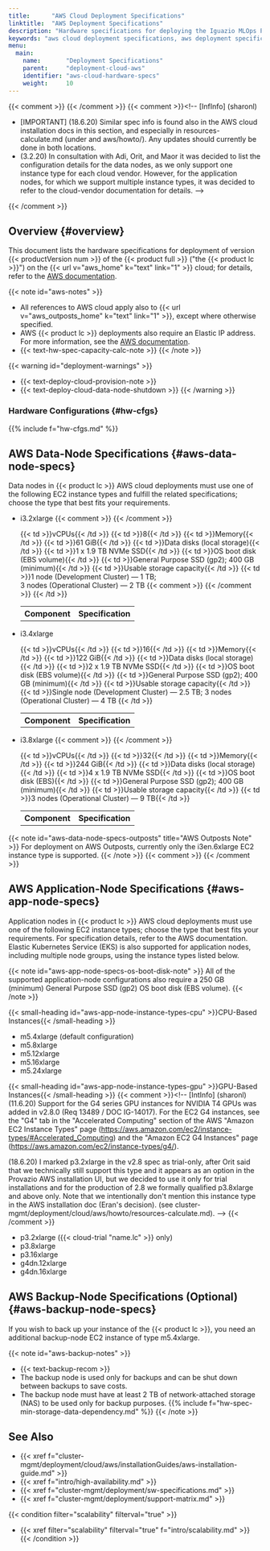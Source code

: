 ```yaml
---
title:      "AWS Cloud Deployment Specifications"
linktitle:  "AWS Deployment Specifications"
description: "Hardware specifications for deploying the Iguazio MLOps Platform on an AWS cloud / AWS Outposts"
keywords: "aws cloud deployment specifications, aws deployment specifications, amazon web services deployment specifications, aws deployment specs, aws hardware specifications, amazon web services hardware specifications, aws hardware specs, aws specifications, amazon web services specifications, aws specs, deployment specifications, deployment specs, hardware specifications, hardware specs, hardware configuration, hardware, specification, spec"
menu:
  main:
    name:       "Deployment Specifications"
    parent:     "deployment-cloud-aws"
    identifier: "aws-cloud-hardware-specs"
    weight:     10
---
```

{{< comment >}}<!-- [SITE-RESTRUCT] Replaces 
  specs/hardware/cloud-hw-spec.md#aws_specs. -->
{{< /comment >}}
{{< comment >}}<!-- [InfInfo] (sharonl)
- [IMPORTANT] (18.6.20) Similar spec info is found also in the AWS cloud
  installation docs in this section, and especially in resources-calculate.md
  (under and aws/howto/). Any updates should currently be done in both
  locations.
- (3.2.20) In consultation with Adi, Orit, and Maor it was decided to list the
  configuration details for the data nodes, as we only support one instance
  type for each cloud vendor. However, for the application nodes, for which we
  support multiple instance types, it was decided to refer to the cloud-vendor
  documentation for details.
-->
<!-- [InfInfo] See "Amazon EC2 Instance Types"
  (https://aws.amazon.com/ec2/instance-types/). Note that to see the info for
  some instance types, such as M5 (the CPU-based instances supported for our
  application nodes) or i3en.6xlarge (the supported data-node instance type for
  AWS Outposts), you need to select the relevant tab in the instances table
  (such as "M5" or "13en"). There are also specific Amazon EC2 instance-type
  pages for such instance types:
  - "Amazon EC2 I3 Instances"
    (https://aws.amazon.com/ec2/instance-types/i3/)
  - "Amazon EC2 M5 Instances"
    (https://aws.amazon.com/ec2/instance-types/m5/)
  - "Amazon EC2 P3 Instances"
    (https://aws.amazon.com/ec2/instance-types/p3/)
  - "Amazon EC2 G4 Instances"
    (https://aws.amazon.com/ec2/instance-types/g4/)
-->
{{< /comment >}}

<!-- //////////////////////////////////////// -->
## Overview {#overview}

This document lists the hardware specifications for deployment of version {{< productVersion num >}} of the {{< product full >}} ("the {{< product lc >}}") on the {{< url v="aws_home" k="text" link="1" >}} cloud; for details, refer to the [AWS documentation](https://aws.amazon.com/ec2/instance-types/).

{{< note id="aws-notes" >}}
- <a id="aws-outposts-note"></a>All references to AWS cloud apply also to {{< url v="aws_outposts_home" k="text" link="1" >}}, except where otherwise specified.
- <a id="aws-specs-elastic-ip-note"></a>AWS {{< product lc >}} deployments also require an Elastic IP address.
    For more information, see the [AWS documentation](https://docs.aws.amazon.com/AWSEC2/latest/UserGuide/elastic-ip-addresses-eip.html).
- <a id="capacity-calculation-note"></a>{{< text-hw-spec-capacity-calc-note >}}
{{< /note >}}

{{< warning id="deployment-warnings" >}}
- {{< text-deploy-cloud-provision-note >}}
- {{< text-deploy-cloud-data-node-shutdown >}}
{{< /warning >}}

<!-- ---------------------------------------- -->
### Hardware Configurations {#hw-cfgs}

{{% include f="hw-cfgs.md" %}}

<!-- ---------------------------------------- -->
## AWS Data-Node Specifications {#aws-data-node-specs}

Data nodes in {{< product lc >}} AWS cloud deployments must use one of the following EC2 instance types and fulfill the related specifications; choose the type that best fits your requirements. 

- <a id="aws-i32xlarge"></a>i3.2xlarge
  {{< comment >}}<!-- [IntInfo] (sharonl) Added in v3.0.0 (Requirement IG-16114
    / DOC IG-17766). -->
  {{< /comment >}}

    <table style="width:70%">
    <tr text-align="left">
      <th style="font-weight:bold;">
        Component
      </th>
      <th style="font-weight:bold; vertical-align:'top';">
        Specification
      </th>
    </tr>
    <tr id="aws-i32xlarge-data-node-vcpu">
      {{< td >}}vCPUs{{< /td >}}
      {{< td >}}8{{< /td >}}
    </tr>
    <tr id="aws-i32xlarge-data-node-memory">
      {{< td >}}Memory{{< /td >}}
      {{< td >}}61 GiB{{< /td >}}
    </tr>
    <tr id="aws-i32xlarge-data-node-data-disk">
      {{< td >}}Data disks (local storage){{< /td >}}
      {{< td >}}1 x 1.9 TB NVMe SSD{{< /td >}}
    </tr>
    <tr id="aws-i32xlarge-data-node-os-boot-disk">
      {{< td >}}OS boot disk (EBS volume){{< /td >}}
      {{< td >}}General Purpose SSD (gp2); 400 GB (minimum){{< /td >}}
    </tr>
    <tr id="aws-i32xlarge-data-node-usable-storage-capacity">
      {{< td >}}Usable storage capacity{{< /td >}}
      {{< td >}}1 node (Development Cluster) &mdash; 1 TB;<br/>
          3 nodes (Operational Cluster) &mdash; 2 TB
          {{< comment >}}<!-- [IntInfo] (sharonl) (2.3.21) According to the
            internal BOM, the usable storage capacity is 1.35 TB for a single
            node and 2.02 TB for 3 nodes, but Adi wrote in his 21.2.21 email on
            the "AWS i3.2xl support" email thread to round this down to 1 TB
            and 2 TB (similar to the external-spec round-down for other
            data-node types, as I had summarized on the same thread). -->
          {{< /comment >}}
      {{< /td >}}
    </tr>
    </table>

- <a id="aws-i34xlarge"></a>i3.4xlarge

    <table style="width:70%">
    <tr text-align="left">
      <th style="font-weight:bold;">
        Component
      </th>
      <th style="font-weight:bold; vertical-align:'top';">
        Specification
      </th>
    </tr>
    <tr id="aws-i34xlarge-data-node-vcpu">
      {{< td >}}vCPUs{{< /td >}}
      {{< td >}}16{{< /td >}}
    </tr>
    <tr id="aws-i34xlarge-data-node-memory">
      {{< td >}}Memory{{< /td >}}
      {{< td >}}122 GiB{{< /td >}}
    </tr>
    <tr id="aws-i34xlarge-data-node-data-disk">
      {{< td >}}Data disks (local storage){{< /td >}}
      {{< td >}}2 x 1.9 TB NVMe SSD{{< /td >}}
    </tr>
    <tr id="aws-i34xlarge-data-node-os-boot-disk">
      {{< td >}}OS boot disk (EBS volume){{< /td >}}
      {{< td >}}General Purpose SSD (gp2); 400 GB (minimum){{< /td >}}
    </tr>
    <tr id="aws-i34xlarge-data-node-usable-storage-capacity">
      {{< td >}}Usable storage capacity{{< /td >}}
      {{< td >}}Single node (Development Cluster) &mdash; 2.5 TB;
          3 nodes (Operational Cluster) &mdash; 4 TB
      {{< /td >}}
    </tr>
    </table>

- <a id="aws-i38xlarge"></a>i3.8xlarge
  {{< comment >}}<!-- [IntInfo] (sharonl) (2.3.21) According to Adi's 21.2.21
    email on the "AWS i3.2xl support" email thread, we only offer a 3-node
    i3.8xlarge configuration to customers (even though the internal BOM also
    has a single-node spec). -->
  {{< /comment >}}

    <table style="width:70%">
    <tr text-align="left">
      <th style="font-weight:bold;">
        Component
      </th>
      <th style="font-weight:bold; vertical-align:'top';">
        Specification
      </th>
    </tr>
    <tr id="aws-i38xlarge-data-node-vcpu">
      {{< td >}}vCPUs{{< /td >}}
      {{< td >}}32{{< /td >}}
    </tr>
    <tr id="aws-i38xlarge-data-node-memory">
      {{< td >}}Memory{{< /td >}}
      {{< td >}}244 GiB{{< /td >}}
    </tr>
    <tr id="aws-i38xlarge-data-node-data-disk">
      {{< td >}}Data disks (local storage){{< /td >}}
      {{< td >}}4 x 1.9 TB NVMe SSD{{< /td >}}
    </tr>
    <tr id="aws-i38xlarge-data-node-os-boot-disk">
      {{< td >}}OS boot disk (EBS){{< /td >}}
      {{< td >}}General Purpose SSD (gp2); 400 GB (minimum){{< /td >}}
    </tr>
    <tr id="aws-i38xlarge-data-node-usable-storage-capacity">
      {{< td >}}Usable storage capacity{{< /td >}}
      {{< td >}}3 nodes (Operational Cluster) &mdash; 9 TB{{< /td >}}
    </tr>
    </table>

{{< note id="aws-data-node-specs-outposts" title="AWS Outposts Note" >}}
For deployment on AWS Outposts, currently only the i3en.6xlarge EC2 instance type is supported.
{{< /note >}}
{{< comment >}}<!-- [IntInfo] (sharonl) (1.11.20) This was added at Gilad's
  request. Gilad preferred that we add it as a short note after the table and
  not include the full spec because this wasn't fully tested and we'd like to
  keep the doc references for AWS Outposts specific requirements to a minimum.
  (The app-node specs are the same for AWS Outposts. I added a note at the
  start of the AWS section that all AWS cloud references apply also to AWS
  Outposts except where otherwise specified (#aws-outposts-note); currently,
  the only exception is the data-node instance type. -->
{{< /comment >}}

<!-- ---------------------------------------- -->
## AWS Application-Node Specifications {#aws-app-node-specs}

Application nodes in {{< product lc >}} AWS cloud deployments must use one of the following EC2 instance types; choose the type that best fits your requirements.
For specification details, refer to the AWS documentation. Elastic Kubernetes Service (EKS) is also supported for application nodes, including multiple node groups, using the instance types listed below. 

{{< note id="aws-app-node-specs-os-boot-disk-note" >}}
All of the supported application-node configurations also require a 250 GB (minimum) General Purpose SSD (gp2) OS boot disk (EBS volume).
{{< /note >}}

<!-- *************** -->
{{< small-heading id="aws-app-node-instance-types-cpu" >}}CPU-Based Instances{{< /small-heading >}}

- m5.4xlarge (default configuration)
- m5.8xlarge
- m5.12xlarge
- m5.16xlarge
- m5.24xlarge

<!-- *************** -->
{{< small-heading id="aws-app-node-instance-types-gpu" >}}GPU-Based Instances{{< /small-heading >}}
{{< comment >}}<!-- [IntInfo] (sharonl) (11.6.20) Support for the G4 series GPU
  instances for NVIDIA T4 GPUs was added in v2.8.0 (Req 13489 / DOC IG-14017).
  For the EC2 G4 instances, see the "G4" tab in the "Accelerated Computing"
  section of the AWS "Amazon EC2 Instance Types" page
  (https://aws.amazon.com/ec2/instance-types/#Accelerated_Computing) and the
  "Amazon EC2 G4 Instances" page
  (https://aws.amazon.com/ec2/instance-types/g4/).

  (18.6.20) I marked p3.2xlarge in the v2.8 spec as trial-only, after Orit said
  that we technically still support this type and it appears as an option in
  the Provazio AWS installation UI, but we decided to use it only for trial
  installations and for the production of 2.8 we formally qualified p3.8xlarge
  and above only.
  Note that we intentionally don't mention this instance type in the AWS
  installation doc (Eran's decision). (see
  cluster-mgmt/deployment/cloud/aws/howto/resources-calculate.md). -->
{{< /comment >}}

- p3.2xlarge ({{< cloud-trial "name.lc" >}} only)
- p3.8xlarge
- p3.16xlarge
- g4dn.12xlarge
- g4dn.16xlarge

<!-- ---------------------------------------- -->
## AWS Backup-Node Specifications (Optional) {#aws-backup-node-specs}

If you wish to back up your instance of the {{< product lc >}}, you need an additional backup-node EC2 instance of type m5.4xlarge.

{{< note id="aws-backup-notes" >}}
- {{< text-backup-recom >}}
- The backup node is used only for backups and can be shut down between backups to save costs.
- The backup node must have at least 2 TB of network-attached storage (NAS) to be used only for backup purposes. {{% include f="hw-spec-min-storage-data-dependency.md" %}}
{{< /note >}}

<!-- //////////////////////////////////////// -->
## See Also

- {{< xref f="cluster-mgmt/deployment/cloud/aws/installationGuides/aws-installation-guide.md" >}}
- {{< xref f="intro/high-availability.md" >}}
- {{< xref f="cluster-mgmt/deployment/sw-specifications.md" >}}
- {{< xref f="cluster-mgmt/deployment/support-matrix.md" >}}

{{< condition filter="scalability" filterval="true" >}}
- {{< xref filter="scalability" filterval="true" f="intro/scalability.md" >}}
{{< /condition >}}

